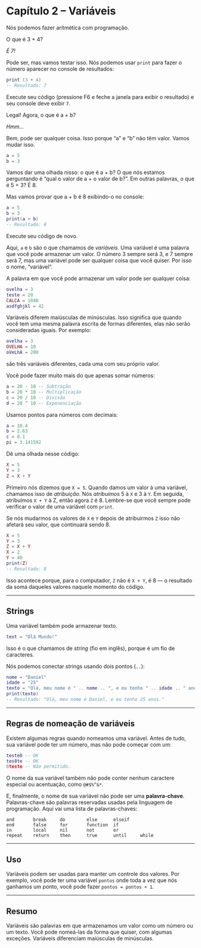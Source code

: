 # Capítulo 2 – Variáveis

Nós podemos fazer aritmética com programação.

O que é 3 + 4?

*É 7!*

Pode ser, mas vamos testar isso. Nós podemos usar `print` para fazer o número aparecer no console de resultados:

```lua
print (3 + 4)
-- Resultado: 7
```

Execute seu código (pressione F6 e feche a janela para exibir o resultado) e seu console deve exibir `7`.

Legal! Agora, o que é a + b?

*Hmm…*

Bem, pode ser qualquer coisa. Isso porque “a” e “b” não têm valor. Vamos mudar isso.

```lua
a = 5
b = 3
```

Vamos dar uma olhada nisso: o que é a + b? O que nós estamos perguntando é “qual o valor de a + o valor de b?”. Em outras palavras, o que é 5 + 3? É 8.

Mas vamos provar que a + b é 8 exibindo-o no console:

```lua
a = 5
b = 3
print(a + b)
-- Resultado: 8
```

Execute seu código de novo.

Aqui, `a` e `b` são o que chamamos de *variáveis*. Uma variável é uma palavra que você pode armazenar um valor. O número 3 sempre será 3, e 7 sempre será 7, mas uma variável pode ser qualquer coisa que você quiser. Por isso o nome, “variável”.

A palavra em que você pode armazenar um valor pode ser qualquer coisa:

```lua
ovelha = 3
teste = 20
CALCA = 1040
asdfghjkl = 42
```

Variáveis diferem maiúsculas de minúsculas. Isso significa que quando você tem uma mesma palavra escrita de formas diferentes, elas não serão consideradas iguais. Por exemplo:

```lua
ovelha = 3
OVELHA = 10
oVeLhA = 200
```

são três variáveis diferentes, cada uma com seu próprio valor.

Você pode fazer muito mais do que apenas somar números:

```lua
a = 20 - 10 -- Subtração
b = 20 * 10 -- Multiplicação
c = 20 / 10 -- Divisão
d = 20 ^ 10 -- Exponenciação
```

Usamos pontos para números com decimais:

```lua
a = 10.4
b = 2.63
c = 0.1
pi = 3.141592
```

Dê uma olhada nesse código:

```lua
X = 5
Y = 3
Z = X + Y
```

Primeiro nós dizemos que `X = 5`. Quando damos um valor à uma variável, chamamos isso de *atribuição*. Nós *atribuímos* 5 à `X` e 3 à `Y`. Em seguida, atribuímos `X + Y` à Z, então agora `Z` é 8. Lembre-se que você sempre pode verificar o valor de uma variável com `print`.

Se nós mudarmos os valores de `X` e `Y` depois de atribuirmos `Z` isso não afetará seu valor, que continuará sendo 8.

```lua
X = 5
Y = 3
Z = X + Y
X = 2
Y = 40
print(Z)
-- Resultado: 8
```

Isso acontece porque, para o computador, `Z` não é `X + Y`, é 8 — o resultado da soma daqueles valores naquele momento do código.

***

## Strings

Uma variável também pode armazenar texto.

```lua
text = "Olá Mundo!"
```

Isso é o que chamamos de *string* (fio em inglês), porque é um fio de caracteres.

Nós podemos conectar strings usando dois pontos (`..`):

```lua
nome = "Daniel"
idade = "25"
texto = "Olá, meu nome é " .. nome .. ", e eu tenho " .. idade .. " anos."
print(texto)
-- Resultado: "Olá, meu nome é Daniel, e eu tenho 25 anos."
```

***

## Regras de nomeação de variáveis

Existem algumas regras quando nomeamos uma variável. Antes de tudo, sua variável pode ter um número, mas não pode começar com um:

```lua
teste8 -- OK
tes8te -- OK
8teste -- Não permitido.
```

O nome da sua variável também não pode conter nenhum caractere especial ou acentuação, como `@#$%^&*`.

E, finalmente, o nome de sua variável não pode ser uma **palavra-chave**. Palavras-chave são palavras reservadas usadas pela linguagem de programação. Aqui vai uma lista de palavras-chaves:

```
and       break     do        else      elseif
end       false     for       function  if
in        local     nil       not       or
repeat    return    then      true      until     while
```

***

## Uso

Variáveis podem ser usadas para manter um controle dos valores. Por exemplo, você pode ter uma variável `pontos` onde toda a vez que nós ganhamos um ponto, você pode fazer `pontos = pontos + 1`.

***

## Resumo

Variáveis são palavras em que armazenamos um valor como um número ou um texto. Você pode nomeá-las da forma que quiser, com algumas exceções. Variáveis diferenciam maiúsculas de minúsculas.